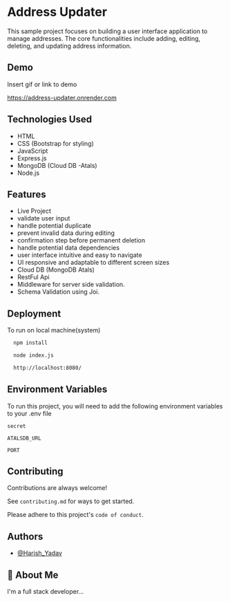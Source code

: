 
# Address Updater

This sample project focuses on building a user interface application to manage addresses. The core functionalities include adding, editing, deleting, and updating address information.


## Demo

Insert gif or link to demo

https://address-updater.onrender.com

## Technologies Used

- HTML
- CSS (Bootstrap for styling)
- JavaScript
- Express.js
- MongoDB (Cloud DB -Atals)
- Node.js


## Features

- Live Project
- validate user input 
- handle potential duplicate
- prevent invalid data during editing
- confirmation step before permanent deletion
- handle potential data dependencies
- user interface intuitive and easy to navigate
- UI responsive and adaptable to different screen sizes 
- Cloud DB (MongoDB Atals)
- RestFul Api
- Middleware for server side validation.
- Schema Validation using Joi.  

## Deployment

To run on local machine(system)

```bash
  npm install
```
```bash
  node index.js
```
```bash
  http://localhost:8080/
```

## Environment Variables

To run this project, you will need to add the following environment variables to your .env file

`secret`

`ATALSDB_URL`

`PORT`



## Contributing

Contributions are always welcome!

See `contributing.md` for ways to get started.

Please adhere to this project's `code of conduct`.


## Authors

- [@Harish_Yadav](https://github.com/Harish8444rgit)


## 🚀 About Me
I'm a full stack developer...

